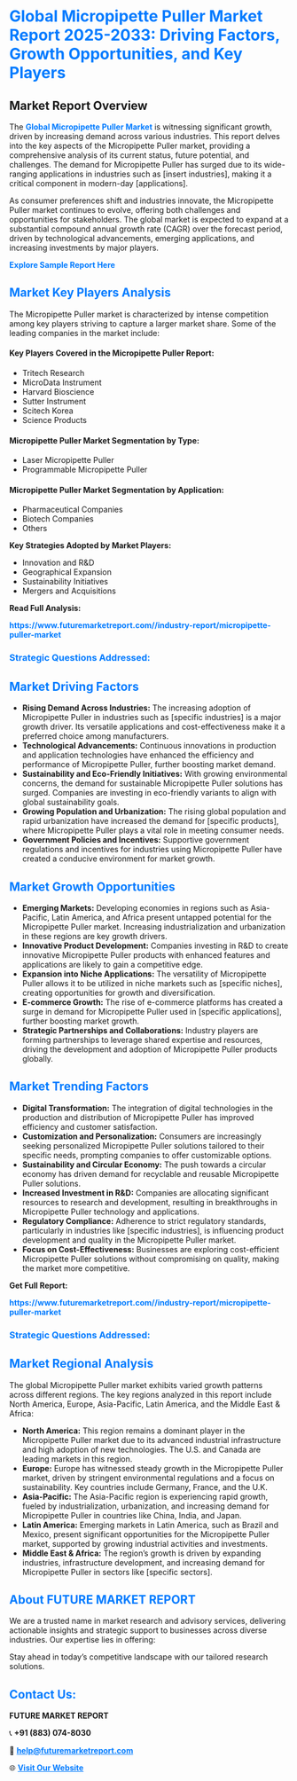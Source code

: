 <h1 style="color: #007BFF;">Global Micropipette Puller Market Report 2025-2033: Driving Factors, Growth Opportunities, and Key Players</h1>

<section id="overview">
<h2>Market Report Overview</h2>
<p>The <a href="https://www.futuremarketreport.com//industry-report/micropipette-puller-market" style="color: #007BFF; text-decoration: none;"><strong>Global Micropipette Puller Market</strong></a> is witnessing significant growth, driven by increasing demand across various industries. This report delves into the key aspects of the Micropipette Puller market, providing a comprehensive analysis of its current status, future potential, and challenges. The demand for Micropipette Puller has surged due to its wide-ranging applications in industries such as [insert industries], making it a critical component in modern-day [applications].</p>
<p>As consumer preferences shift and industries innovate, the Micropipette Puller market continues to evolve, offering both challenges and opportunities for stakeholders. The global market is expected to expand at a substantial compound annual growth rate (CAGR) over the forecast period, driven by technological advancements, emerging applications, and increasing investments by major players.</p>
</section>

<section id="overview">
<p><a href="https://www.futuremarketreport.com//request-sample/reportId=64566" style="color: #007BFF; text-decoration: none;"><strong>Explore Sample Report Here</strong></a></p>
</section>

<section id="key-players">
<h2 style="color: #007BFF;">Market Key Players Analysis</h2>
<p>The Micropipette Puller market is characterized by intense competition among key players striving to capture a larger market share. Some of the leading companies in the market include:</p>
<h4>Key Players Covered in the Micropipette Puller Report:</h4>
<ul><li>Tritech Research</li><li>MicroData Instrument</li><li>Harvard Bioscience</li><li>Sutter Instrument</li><li>Scitech Korea</li><li>Science Products</li></ul>
<h4>Micropipette Puller Market Segmentation by Type:</h4>
<ul><li>Laser Micropipette Puller</li><li>Programmable Micropipette Puller</li></ul>

<h4>Micropipette Puller Market Segmentation by Application:</h4>
<ul><li>Pharmaceutical Companies</li><li>Biotech Companies</li><li>Others</li></ul>
<p><strong>Key Strategies Adopted by Market Players:</strong></p>
<ul>
<li>Innovation and R&D</li>
<li>Geographical Expansion</li>
<li>Sustainability Initiatives</li>
<li>Mergers and Acquisitions</li>
</ul>
</section>

<section>
<p><strong>Read Full Analysis: </strong></p><a href="https://www.futuremarketreport.com//industry-report/micropipette-puller-market" style="color: #007BFF; text-decoration: none;"><strong>https://www.futuremarketreport.com//industry-report/micropipette-puller-market</strong></a>
<h3 style="color: #007BFF;">Strategic Questions Addressed:</h3>
</section>

<section id="driving-factors">
<h2 style="color: #007BFF;">Market Driving Factors</h2>
<ul>
<li><strong>Rising Demand Across Industries:</strong> The increasing adoption of Micropipette Puller in industries such as [specific industries] is a major growth driver. Its versatile applications and cost-effectiveness make it a preferred choice among manufacturers.</li>
<li><strong>Technological Advancements:</strong> Continuous innovations in production and application technologies have enhanced the efficiency and performance of Micropipette Puller, further boosting market demand.</li>
<li><strong>Sustainability and Eco-Friendly Initiatives:</strong> With growing environmental concerns, the demand for sustainable Micropipette Puller solutions has surged. Companies are investing in eco-friendly variants to align with global sustainability goals.</li>
<li><strong>Growing Population and Urbanization:</strong> The rising global population and rapid urbanization have increased the demand for [specific products], where Micropipette Puller plays a vital role in meeting consumer needs.</li>
<li><strong>Government Policies and Incentives:</strong> Supportive government regulations and incentives for industries using Micropipette Puller have created a conducive environment for market growth.</li>
</ul>
</section>

<section id="growth-opportunities">
<h2 style="color: #007BFF;">Market Growth Opportunities</h2>
<ul>
<li><strong>Emerging Markets:</strong> Developing economies in regions such as Asia-Pacific, Latin America, and Africa present untapped potential for the Micropipette Puller market. Increasing industrialization and urbanization in these regions are key growth drivers.</li>
<li><strong>Innovative Product Development:</strong> Companies investing in R&D to create innovative Micropipette Puller products with enhanced features and applications are likely to gain a competitive edge.</li>
<li><strong>Expansion into Niche Applications:</strong> The versatility of Micropipette Puller allows it to be utilized in niche markets such as [specific niches], creating opportunities for growth and diversification.</li>
<li><strong>E-commerce Growth:</strong> The rise of e-commerce platforms has created a surge in demand for Micropipette Puller used in [specific applications], further boosting market growth.</li>
<li><strong>Strategic Partnerships and Collaborations:</strong> Industry players are forming partnerships to leverage shared expertise and resources, driving the development and adoption of Micropipette Puller products globally.</li>
</ul>
</section>

<section id="trending-factors">
<h2 style="color: #007BFF;">Market Trending Factors</h2>
<ul>
<li><strong>Digital Transformation:</strong> The integration of digital technologies in the production and distribution of Micropipette Puller has improved efficiency and customer satisfaction.</li>
<li><strong>Customization and Personalization:</strong> Consumers are increasingly seeking personalized Micropipette Puller solutions tailored to their specific needs, prompting companies to offer customizable options.</li>
<li><strong>Sustainability and Circular Economy:</strong> The push towards a circular economy has driven demand for recyclable and reusable Micropipette Puller solutions.</li>
<li><strong>Increased Investment in R&D:</strong> Companies are allocating significant resources to research and development, resulting in breakthroughs in Micropipette Puller technology and applications.</li>
<li><strong>Regulatory Compliance:</strong> Adherence to strict regulatory standards, particularly in industries like [specific industries], is influencing product development and quality in the Micropipette Puller market.</li>
<li><strong>Focus on Cost-Effectiveness:</strong> Businesses are exploring cost-efficient Micropipette Puller solutions without compromising on quality, making the market more competitive.</li>
</ul>
</section>

<section>
<p><strong>Get Full Report: </strong></p><a href="https://www.futuremarketreport.com//industry-report/micropipette-puller-market" style="color: #007BFF; text-decoration: none;"><strong>https://www.futuremarketreport.com//industry-report/micropipette-puller-market</strong></a>
<h3 style="color: #007BFF;">Strategic Questions Addressed:</h3>
</section>


<section id="regional-analysis">
<h2 style="color: #007BFF;">Market Regional Analysis</h2>
<p>The global Micropipette Puller market exhibits varied growth patterns across different regions. The key regions analyzed in this report include North America, Europe, Asia-Pacific, Latin America, and the Middle East & Africa:</p>
<ul>
<li><strong>North America:</strong> This region remains a dominant player in the Micropipette Puller market due to its advanced industrial infrastructure and high adoption of new technologies. The U.S. and Canada are leading markets in this region.</li>
<li><strong>Europe:</strong> Europe has witnessed steady growth in the Micropipette Puller market, driven by stringent environmental regulations and a focus on sustainability. Key countries include Germany, France, and the U.K.</li>
<li><strong>Asia-Pacific:</strong> The Asia-Pacific region is experiencing rapid growth, fueled by industrialization, urbanization, and increasing demand for Micropipette Puller in countries like China, India, and Japan.</li>
<li><strong>Latin America:</strong> Emerging markets in Latin America, such as Brazil and Mexico, present significant opportunities for the Micropipette Puller market, supported by growing industrial activities and investments.</li>
<li><strong>Middle East & Africa:</strong> The region’s growth is driven by expanding industries, infrastructure development, and increasing demand for Micropipette Puller in sectors like [specific sectors].</li>
</ul>
</section>

<footer>
<h2 style="color: #007BFF;">About FUTURE MARKET REPORT</h2>
<p>We are a trusted name in market research and advisory services, delivering actionable insights and strategic support to businesses across diverse industries. Our expertise lies in offering:</p>

<p>Stay ahead in today’s competitive landscape with our tailored research solutions.</p>

<h2 style="color: #007BFF;">Contact Us:</h2>
<p><strong>FUTURE MARKET REPORT</strong></p>
<p>📞 <strong>+91 (883) 074-8030</strong></p>
<p>📧 <strong><a href="mailto:help@futuremarketreport.com" style="color: #007BFF;">help@futuremarketreport.com</a></strong></p>
<p>🌐 <strong><a href="https://www.futuremarketreport.com/" style="color: #007BFF;">Visit Our Website</a></strong></p>
</footer>